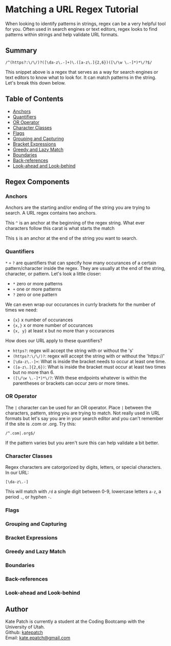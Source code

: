 # Matching a URL Regex Tutorial

When looking to identify patterns in strings, regex can be a very helpful tool for you.  Often used in search engines or text editors, regex looks to find patterns within strings and help validate URL formats.

## Summary

```
/^(https?:\/\/)?([\da-z\.-]+)\.([a-z\.]{2,6})([\/\w \.-]*)*\/?$/
```
This snippet above is a regex that serves as a way for search engines or text editors to know what to look for.  It can match patterns in the string.  Let's break this down below.

## Table of Contents

- [Anchors](#anchors)
- [Quantifiers](#quantifiers)
- [OR Operator](#or-operator)
- [Character Classes](#character-classes)
- [Flags](#flags)
- [Grouping and Capturing](#grouping-and-capturing)
- [Bracket Expressions](#bracket-expressions)
- [Greedy and Lazy Match](#greedy-and-lazy-match)
- [Boundaries](#boundaries)
- [Back-references](#back-references)
- [Look-ahead and Look-behind](#look-ahead-and-look-behind)

## Regex Components

### Anchors

Anchors are the starting and/or ending of the string you are trying to search.  A URL regex contains two anchors.

This `^` is an anchor at the beginning of the regex string.  What ever characters follow this carat is what starts the match

This `$` is an anchor at the end of the string you want to search.  

### Quantifiers

`*` `+` `?` are quantifiers that can specify how many occurances of a certain pattern/character inside the regex.  They are usually at the end of the string, character, or pattern.  Let's look a little closer:

- `*` zero or more patterns
- `+` one or more patterns
- `?` zero or one pattern

We can even wrap our occurances in currly brackets for the number of times we need:

- `{x}` x number of occurances
- `{x,}` x or more number of occurances
- `{x, y}` at least x but no more than y occurances

How does our URL apply to these quantifiers?

- `https?`: regex will accept the string with or without the 's'
- `(https?:\/\/)?`: regex will accept the string with or without the 'https://'
- `[\da-z\.-]+`: What is inside the bracket needs to occur at least one time.
- `([a-z\.]{2,6})`: What is inside the bracket must occur at least two times but no more than 6.
- `([\/\w \.-]*)*\/?`: With these endpoints whatever is within the parentheses or brackets can occur zero or more times.

### OR Operator

The `|` character can be used for an OR operator.  Place `|` between the characters, pattern, string you are trying to match.  Not really used in URL formats but let's say you are in your search editor and you can't remember if the site is .com or .org. Try this:

```
/^.com|.org$/
```

If the pattern varies but you aren't sure this can help validate a bit better.

### Character Classes

Regex characters are catorgorized by digits, letters, or special characters. In our URL:

```
[\da-z\.-]
```
This will match with `/d` a single digit between 0-9, lowercase letters `a-z`, a period `.`, or hyphen `-`.

### Flags

### Grouping and Capturing

### Bracket Expressions

### Greedy and Lazy Match

### Boundaries

### Back-references

### Look-ahead and Look-behind

## Author

Kate Patch is currently a student at the Coding Bootcamp with the University of Utah.<br>
Github: [katepatch](https://github.com/katepatch)<br>
Email: kate.epatch@gmail.com
